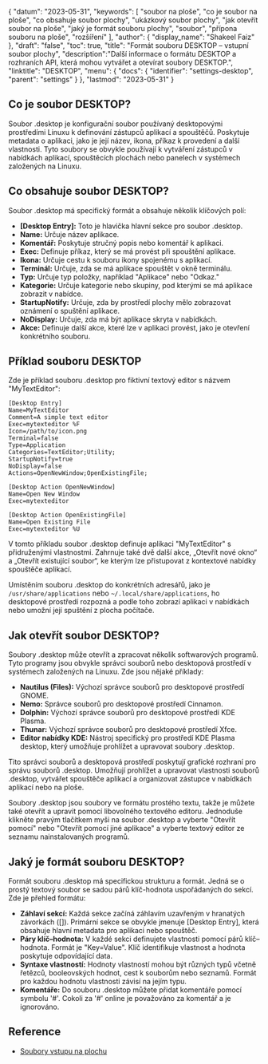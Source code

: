 {
"datum": "2023-05-31",
  "keywords": [
"soubor na ploše",
"co je soubor na ploše",
"co obsahuje soubor plochy",
"ukázkový soubor plochy",
"jak otevřít soubor na ploše",
"jaký je formát souboru plochy",
"soubor",
"přípona souboru na ploše",
"rozšíření"
],
  "author": {
"display_name": "Shakeel Faiz"
},
"draft": "false",
"toc": true,
"title": "Formát souboru DESKTOP – vstupní soubor plochy",
  "description":"Další informace o formátu DESKTOP a rozhraních API, která mohou vytvářet a otevírat soubory DESKTOP.",
"linktitle": "DESKTOP",
  "menu": {
    "docs": {
      "identifier": "settings-desktop",
      "parent": "settings"
}
},
"lastmod": "2023-05-31"
}

## Co je soubor DESKTOP?

Soubor .desktop je konfigurační soubor používaný desktopovými prostředími Linuxu k definování zástupců aplikací a spouštěčů. Poskytuje metadata o aplikaci, jako je její název, ikona, příkaz k provedení a další vlastnosti. Tyto soubory se obvykle používají k vytváření zástupců v nabídkách aplikací, spouštěcích plochách nebo panelech v systémech založených na Linuxu.

## Co obsahuje soubor DESKTOP?

Soubor .desktop má specifický formát a obsahuje několik klíčových polí:

- **[Desktop Entry]:** Toto je hlavička hlavní sekce pro soubor .desktop.
- **Name:** Určuje název aplikace.
- **Komentář:** Poskytuje stručný popis nebo komentář k aplikaci.
- **Exec:** Definuje příkaz, který se má provést při spouštění aplikace.
- **Ikona:** Určuje cestu k souboru ikony spojenému s aplikací.
- **Terminál:** Určuje, zda se má aplikace spouštět v okně terminálu.
- **Typ:** Určuje typ položky, například "Aplikace" nebo "Odkaz."
- **Kategorie:** Určuje kategorie nebo skupiny, pod kterými se má aplikace zobrazit v nabídce.
- **StartupNotify:** Určuje, zda by prostředí plochy mělo zobrazovat oznámení o spuštění aplikace.
- **NoDisplay:** Určuje, zda má být aplikace skryta v nabídkách.
- **Akce:** Definuje další akce, které lze v aplikaci provést, jako je otevření konkrétního souboru.

## Příklad souboru DESKTOP

Zde je příklad souboru .desktop pro fiktivní textový editor s názvem "MyTextEditor":

```
[Desktop Entry]
Name=MyTextEditor
Comment=A simple text editor
Exec=mytexteditor %F
Icon=/path/to/icon.png
Terminal=false
Type=Application
Categories=TextEditor;Utility;
StartupNotify=true
NoDisplay=false
Actions=OpenNewWindow;OpenExistingFile;

[Desktop Action OpenNewWindow]
Name=Open New Window
Exec=mytexteditor

[Desktop Action OpenExistingFile]
Name=Open Existing File
Exec=mytexteditor %U
```

V tomto příkladu soubor .desktop definuje aplikaci "MyTextEditor" s přidruženými vlastnostmi. Zahrnuje také dvě další akce, „Otevřít nové okno“ a „Otevřít existující soubor“, ke kterým lze přistupovat z kontextové nabídky spouštěče aplikací.

Umístěním souboru .desktop do konkrétních adresářů, jako je `/usr/share/applications` nebo `~/.local/share/applications`, ho desktopové prostředí rozpozná a podle toho zobrazí aplikaci v nabídkách nebo umožní její spuštění z plocha počítače.

## Jak otevřít soubor DESKTOP?

Soubory .desktop může otevřít a zpracovat několik softwarových programů. Tyto programy jsou obvykle správci souborů nebo desktopová prostředí v systémech založených na Linuxu. Zde jsou nějaké příklady:

- **Nautilus (Files):** Výchozí správce souborů pro desktopové prostředí GNOME.
- **Nemo:** Správce souborů pro desktopové prostředí Cinnamon.
- **Dolphin:** Výchozí správce souborů pro desktopové prostředí KDE Plasma.
- **Thunar:** Výchozí správce souborů pro desktopové prostředí Xfce.
- **Editor nabídky KDE:** Nástroj specifický pro prostředí KDE Plasma desktop, který umožňuje prohlížet a upravovat soubory .desktop.

Tito správci souborů a desktopová prostředí poskytují grafické rozhraní pro správu souborů .desktop. Umožňují prohlížet a upravovat vlastnosti souborů .desktop, vytvářet spouštěče aplikací a organizovat zástupce v nabídkách aplikací nebo na ploše.

Soubory .desktop jsou soubory ve formátu prostého textu, takže je můžete také otevřít a upravit pomocí libovolného textového editoru. Jednoduše klikněte pravým tlačítkem myši na soubor .desktop a vyberte "Otevřít pomocí" nebo "Otevřít pomocí jiné aplikace" a vyberte textový editor ze seznamu nainstalovaných programů.

## Jaký je formát souboru DESKTOP?

Formát souboru .desktop má specifickou strukturu a formát. Jedná se o prostý textový soubor se sadou párů klíč-hodnota uspořádaných do sekcí. Zde je přehled formátu:

- **Záhlaví sekcí:** Každá sekce začíná záhlavím uzavřeným v hranatých závorkách ([]). Primární sekce se obvykle jmenuje [Desktop Entry], která obsahuje hlavní metadata pro aplikaci nebo spouštěč.
- **Páry klíč–hodnota:** V každé sekci definujete vlastnosti pomocí párů klíč–hodnota. Formát je "Key=Value". Klíč identifikuje vlastnost a hodnota poskytuje odpovídající data.
- **Syntaxe vlastností:** Hodnoty vlastností mohou být různých typů včetně řetězců, booleovských hodnot, cest k souborům nebo seznamů. Formát pro každou hodnotu vlastnosti závisí na jejím typu.
- **Komentáře:** Do souboru .desktop můžete přidat komentáře pomocí symbolu '#'. Cokoli za '#' online je považováno za komentář a je ignorováno.

## Reference
* [Soubory vstupu na plochu](https://www.baeldung.com/linux/desktop-entry-files)

